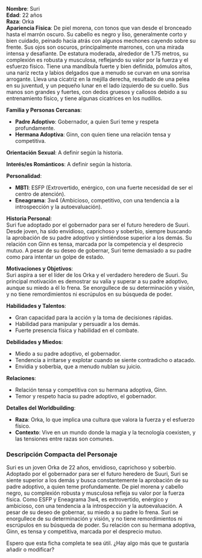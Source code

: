 **Nombre**: Suri  
**Edad**: 22 años  
**Raza**: Orka  
**Apariencia Física**: De piel morena, con tonos que van desde el bronceado hasta el marrón oscuro. Su cabello es negro y liso, generalmente corto y bien cuidado, peinado hacia atrás con algunos mechones cayendo sobre su frente. Sus ojos son oscuros, principalmente marrones, con una mirada intensa y desafiante. De estatura moderada, alrededor de 1.75 metros, su complexión es robusta y musculosa, reflejando su valor por la fuerza y el esfuerzo físico. Tiene una mandíbula fuerte y bien definida, pómulos altos, una nariz recta y labios delgados que a menudo se curvan en una sonrisa arrogante. Lleva una cicatriz en la mejilla derecha, resultado de una pelea en su juventud, y un pequeño lunar en el lado izquierdo de su cuello. Sus manos son grandes y fuertes, con dedos gruesos y callosos debido a su entrenamiento físico, y tiene algunas cicatrices en los nudillos.

**Familia y Personas Cercanas**:

- **Padre Adoptivo**: Gobernador, a quien Suri teme y respeta profundamente.
- **Hermana Adoptiva**: Ginn, con quien tiene una relación tensa y competitiva.

**Orientación Sexual**: A definir según la historia.

**Interés/es Románticos**: A definir según la historia.

**Personalidad**:

- **MBTI**: ESFP (Extrovertido, enérgico, con una fuerte necesidad de ser el centro de atención).
- **Eneagrama**: 3w4 (Ambicioso, competitivo, con una tendencia a la introspección y la autoevaluación).

**Historia Personal**:  
Suri fue adoptado por el gobernador para ser el futuro heredero de Suuri. Desde joven, ha sido envidioso, caprichoso y soberbio, siempre buscando la aprobación de su padre adoptivo y sintiéndose superior a los demás. Su relación con Ginn es tensa, marcada por la competencia y el desprecio mutuo. A pesar de su deseo de gobernar, Suri teme demasiado a su padre como para intentar un golpe de estado.

**Motivaciones y Objetivos**:  
Suri aspira a ser el líder de los Orka y el verdadero heredero de Suuri. Su principal motivación es demostrar su valía y superar a su padre adoptivo, aunque su miedo a él lo frena. Se enorgullece de su determinación y visión, y no tiene remordimientos ni escrúpulos en su búsqueda de poder.

**Habilidades y Talentos**:

- Gran capacidad para la acción y la toma de decisiones rápidas.
- Habilidad para manipular y persuadir a los demás.
- Fuerte presencia física y habilidad en el combate.

**Debilidades y Miedos**:

- Miedo a su padre adoptivo, el gobernador.
- Tendencia a irritarse y explotar cuando se siente contradicho o atacado.
- Envidia y soberbia, que a menudo nublan su juicio.

**Relaciones**:

- Relación tensa y competitiva con su hermana adoptiva, Ginn.
- Temor y respeto hacia su padre adoptivo, el gobernador.

**Detalles del Worldbuilding**:

- **Raza**: Orka, lo que implica una cultura que valora la fuerza y el esfuerzo físico.
- **Contexto**: Vive en un mundo donde la magia y la tecnología coexisten, y las tensiones entre razas son comunes.

### Descripción Compacta del Personaje

Suri es un joven Orka de 22 años, envidioso, caprichoso y soberbio. Adoptado por el gobernador para ser el futuro heredero de Suuri, Suri se siente superior a los demás y busca constantemente la aprobación de su padre adoptivo, a quien teme profundamente. De piel morena y cabello negro, su complexión robusta y musculosa refleja su valor por la fuerza física. Como ESFP y Eneagrama 3w4, es extrovertido, enérgico y ambicioso, con una tendencia a la introspección y la autoevaluación. A pesar de su deseo de gobernar, su miedo a su padre lo frena. Suri se enorgullece de su determinación y visión, y no tiene remordimientos ni escrúpulos en su búsqueda de poder. Su relación con su hermana adoptiva, Ginn, es tensa y competitiva, marcada por el desprecio mutuo.

Espero que esta ficha completa te sea útil. ¿Hay algo más que te gustaría añadir o modificar?